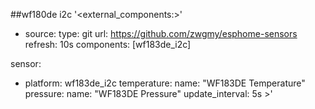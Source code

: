 ##wf180de i2c 
'<external_components:>'
  - source:
      type: git
      url: https://github.com/zwgmy/esphome-sensors
    refresh: 10s
    components: [wf183de_i2c]


sensor:

  - platform: wf183de_i2c
    temperature:
      name: "WF183DE Temperature"
    pressure:
      name: "WF183DE Pressure"
    update_interval: 5s    >'

